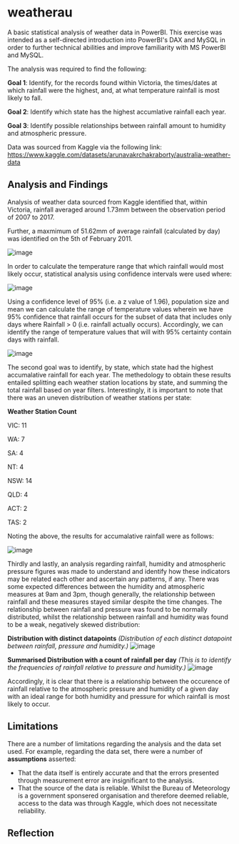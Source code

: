 # weatherau
A basic statistical analysis of weather data in PowerBI. This exercise was intended as a self-directed introduction into PowerBI's DAX and MySQL in order to further technical abilities and improve familiarity with MS PowerBI and MySQL.

The analysis was required to find the following:

**Goal 1**: Identify, for the records found within Victoria, the times/dates at which rainfall were the highest,
and, at what temperature rainfall is most likely to fall.

**Goal 2**: Identify which state has the highest accumlative rainfall each year.

**Goal 3**: Identify possible relationships between rainfall amount to humidity and atmospheric pressure.

Data was sourced from Kaggle via the following link: 
https://www.kaggle.com/datasets/arunavakrchakraborty/australia-weather-data

## Analysis and Findings
Analysis of weather data sourced from Kaggle identified that, within Victoria, rainfall averaged around 1.73mm between the observation period of 2007 to 2017.

Further, a maxmimum of 51.62mm of average rainfall (calculated by day) was identified on the 5th of February 2011.

![image](https://github.com/equanimittyy/weatherau/assets/104692345/df3a40c5-7afb-458d-bf1e-ad8ad7c6f887)

In order to calculate the temperature range that which rainfall would most likely occur, statistical analysis using confidence intervals were used where:


![image](https://github.com/equanimittyy/weatherau/assets/104692345/53269f55-3dce-491e-a4ff-b99ab07052cd)

Using a confidence level of 95% (i.e. a z value of 1.96), population size and mean we can calculate the range of temperature values wherein we have 95% confidence that rainfall occurs for the subset of data that includes only days where Rainfall > 0 (i.e. rainfall actually occurs). Accordingly, we can identify the range of temperature values that will with 95% certainty contain days with rainfall.

![image](https://github.com/equanimittyy/weatherau/assets/104692345/1622d1f7-2f71-4cca-9978-acc31ef5366d)

The second goal was to identify, by state, which state had the highest accumalative rainfall for each year. The methedology to obtain these results entailed splitting each weather station locations by state, and summing the total rainfall based on year filters. Interestingly, it is important to note that there was an uneven distribution of weather stations per state:

**Weather Station Count**

VIC: 11

WA: 7

SA: 4

NT: 4

NSW: 14

QLD: 4

ACT: 2

TAS: 2

Noting the above, the results for accumalative rainfall were as follows:

![image](https://github.com/equanimittyy/weatherau/assets/104692345/ab8a0b8d-6b76-4b60-a0eb-48015825cdca)


Thirdly and lastly, an analysis regarding rainfall, humidity and atmospheric pressure figures was made to understand and identify how these indicators may be related each other and ascertain any patterns, if any. There was some expected differences between the humidity and atmospheric measures at 9am and 3pm, though generally, the relationship between rainfall and these measures stayed similar despite the time changes. The relationship between rainfall and pressure was found to be normally distributed, whilst the relationship between rainfall and humidity was found to be a weak, negatively skewed distribution:

**Distribution with distinct datapoints**
_(Distribution of each distinct datapoint between rainfall, pressure and humidity.)_
![image](https://github.com/equanimittyy/weatherau/assets/104692345/b4f856f1-a10c-4566-a31e-4dde3aeb4b4a)

**Summarised Distribution with a count of rainfall per day**
_(This is to identify the frequencies of rainfall relative to pressure and humidity.)_
![image](https://github.com/equanimittyy/weatherau/assets/104692345/fecc2a1f-4b54-4440-a522-a7c03c06e2c9)

Accordingly, it is clear that there is a relationship between the occurence of rainfall relative to the atmospheric pressure and humidity of a given day with an ideal range for both humidity and pressure for which rainfall is most likely to occur.

## Limitations
There are a number of limitations regarding the analysis and the data set used. For example, regarding the data set, there were a number of **assumptions** asserted:
- That the data itself is entirely accurate and that the errors presented through measurement error are insignificant to the analysis.
- That the source of the data is reliable. Whilst the Bureau of Meteorology is a government sponsered organisation and therefore deemed reliable, access to the data was through Kaggle, which does not necessitate reliability.

## Reflection


